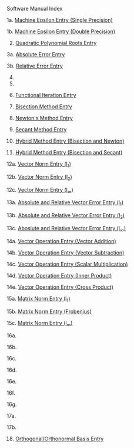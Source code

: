 Software Manual Index

1a. [Machine Epsilon Entry (Single Precision)](https://github.com/CamWeil/math4610/blob/master/softwaremanual/1amaceps.md)

1b. [Machine Epsilon Entry (Double Precision)](https://github.com/CamWeil/math4610/blob/master/softwaremanual/1bdmaceps.md)

2. [Quadratic Polynomial Roots Entry](https://github.com/CamWeil/math4610/edit/master/softwaremanual/2qproots.md)

3a. [Absolute Error Entry](https://github.com/CamWeil/math4610/edit/master/softwaremanual/3aabserr.md)

3b. [Relative Error Entry](https://github.com/CamWeil/math4610/edit/master/softwaremanual/3brelerr.md)

4.

5.

6. [Functional Iteration Entry](https://github.com/CamWeil/math4610/edit/master/softwaremanual/6funciter.md)

7. [Bisection Method Entry](https://github.com/CamWeil/math4610/edit/master/softwaremanual/7bisect.md)

8. [Newton's Method Entry](https://github.com/CamWeil/math4610/edit/master/softwaremanual/8newton.md)

9. [Secant Method Entry](https://github.com/CamWeil/math4610/edit/master/softwaremanual/9secant.md)

10. [Hybrid Method Entry (Bisection and Newton)](https://github.com/CamWeil/math4610/edit/master/softwaremanual/10hybridbn.md)

11. [Hybrid Method Entry (Bisection and Secant)](https://github.com/CamWeil/math4610/edit/master/softwaremanual/11hybridbs.md)

12a. [Vector Norm Entry (l<sub>1</sub>)](https://github.com/CamWeil/math4610/edit/master/softwaremanual/12avecnorml1.md)

12b. [Vector Norm Entry (l<sub>2</sub>)](https://github.com/CamWeil/math4610/edit/master/softwaremanual/12bvecnorml2.md)

12c. [Vector Norm Entry (l<sub>∞</sub>)](https://github.com/CamWeil/math4610/edit/master/softwaremanual/12cvecnormlinf.md)

13a. [Absolute and Relative Vector Error Entry (l<sub>1</sub>)](https://github.com/CamWeil/math4610/edit/master/softwaremanual/13avecerrl1.md)

13b. [Absolute and Relative Vector Error Entry (l<sub>2</sub>)](https://github.com/CamWeil/math4610/edit/master/softwaremanual/13bvecerrl2.md)

13c. [Aboslute and Relative Vector Error Entry (l<sub>∞</sub>)](https://github.com/CamWeil/math4610/edit/master/softwaremanual/13cvecerrlinf.md)

14a. [Vector Operation Entry (Vector Addition)](https://github.com/CamWeil/math4610/edit/master/softwaremanual/14avecopsadd.md)

14b. [Vector Operation Entry (Vector Subtraction)](https://github.com/CamWeil/math4610/edit/master/softwaremanual/14bvecopssub.md)

14c. [Vector Operation Entry (Scalar Multiplication)](https://github.com/CamWeil/math4610/edit/master/softwaremanual/14cvecopsmult.md)

14d. [Vector Operation Entry (Inner Product)](https://github.com/CamWeil/math4610/edit/master/softwaremanual/14dvecopsdot.md)

14e. [Vector Operation Entry (Cross Product)](https://github.com/CamWeil/math4610/edit/master/softwaremanual/14evecopscross.md)

15a. [Matrix Norm Entry (l<sub>1</sub>)](https://github.com/CamWeil/math4610/edit/master/softwaremanual/15amatnorml1.md)

15b. [Matrix Norm Entry (Frobenius)](https://github.com/CamWeil/math4610/edit/master/softwaremanual/15bmatnormfrob.md)

15c. [Matrix Norm Entry (l<sub>∞</sub>)](https://github.com/CamWeil/math4610/edit/master/softwaremanual/15cmatnormlinf.md)

16a.

16b.

16c.

16d.

16e.

16f.

16g.

17a.

17b. 

18. [Orthogonal/Orthonormal Basis Entry](https://github.com/CamWeil/math4610/edit/master/softwaremanual/18orthbasis.md)

